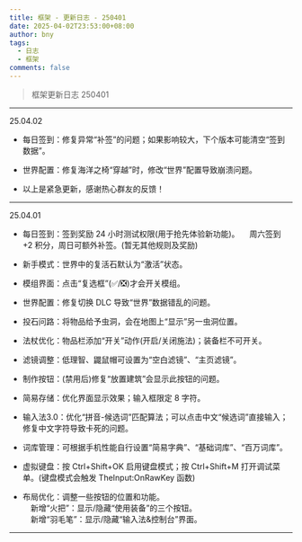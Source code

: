 ```yaml
---
title: 框架 - 更新日志 - 250401
date: 2025-04-02T23:53:00+08:00
author: bny
tags:
  - 日志
  - 框架
comments: false
---
```


> 框架更新日志 250401

---

25.04.02  

- 每日签到：修复异常“补签”的问题；如果影响较大，下个版本可能清空“签到数据”。

- 世界配置：修复海洋之椅“穿越”时，修改“世界”配置导致崩溃问题。

- 以上是紧急更新，感谢热心群友的反馈！


---

25.04.01

- 每日签到：签到奖励 24 小时测试权限(用于抢先体验新功能)。
　周六签到 +2 积分，周日可额外补签。(暂无其他规则及奖励)

- 新手模式：世界中的复活石默认为“激活”状态。  

- 模组界面：点击“复选框”(✅/❎)才会开关模组。  

- 世界配置：修复切换 DLC 导致“世界”数据错乱的问题。  

- 投石问路：将物品给予虫洞，会在地图上“显示”另一虫洞位置。  

- 法杖优化：物品栏添加“开关”动作(开启/关闭施法)；装备栏不可开关。  

- 滤镜调整：低理智、鼹鼠帽可设置为“空白滤镜”、“主页滤镜”。  

- 制作按钮：(禁用后)修复“放置建筑”会显示此按钮的问题。  

- 简易存储：优化界面显示效果；输入框限定 8 字符。  

- 输入法3.0：优化“拼音-候选词”匹配算法；可以点击中文“候选词”直接输入；修复中文字符导致卡死的问题。

- 词库管理：可根据手机性能自行设置“简易字典”、“基础词库”、“百万词库”。

- 虚拟键盘：按 Ctrl+Shift+OK 启用键盘模式；按 Ctrl+Shift+M 打开调试菜单。(键盘模式会触发 TheInput:OnRawKey 函数)

- 布局优化：调整一些按钮的位置和功能。  
　新增“火把”：显示/隐藏“使用装备”的三个按钮。  
　新增“羽毛笔”：显示/隐藏“输入法&控制台”界面。

---
